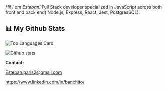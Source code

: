 *Hi! I am Esteban!* Full Stack developer specialized in JavaScript across both front and back end( Node.js, Express, React, Jest, PostgresSQL). 

## 📊 My Github Stats

![Top Languages Card](https://github-readme-stats.vercel.app/api/top-langs/?username=banchito&theme=react)    

![Github stats](https://github-readme-stats.vercel.app/api?username=banchito&theme=reactt&show_icons=true&count_private=true)



**Contact:**

Esteban.paris2@gmail.com

https://www.linkedin.com/in/banchito/
